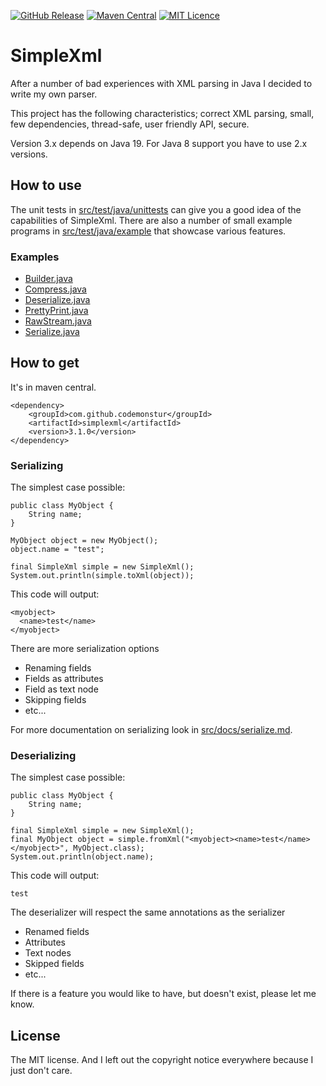[![GitHub Release](https://img.shields.io/github/release/codemonstur/simplexml.svg)](https://github.com/codemonstur/simplexml/releases)
[![Maven Central](https://maven-badges.herokuapp.com/maven-central/com.github.codemonstur/simplexml/badge.svg)](http://mvnrepository.com/artifact/com.github.codemonstur/simplexml)
[![MIT Licence](https://badges.frapsoft.com/os/mit/mit.svg?v=103)](https://opensource.org/licenses/mit-license.php)

# SimpleXml

After a number of bad experiences with XML parsing in Java I decided to write my own parser.

This project has the following characteristics; correct XML parsing, small, few dependencies,
thread-safe, user friendly API, secure.

Version 3.x depends on Java 19.
For Java 8 support you have to use 2.x versions.

## How to use

The unit tests
in [src/test/java/unittests](https://github.com/codemonstur/simplexml/tree/master/src/test/java/unittests) can give you
a good idea of the capabilities of SimpleXml.
There are also a number of small example programs
in [src/test/java/example](https://github.com/codemonstur/simplexml/tree/master/src/test/java/example) that showcase
various features.

### Examples

* [Builder.java](https://github.com/codemonstur/simplexml/blob/master/src/test/java/example/Builder.java)
* [Compress.java](https://github.com/codemonstur/simplexml/blob/master/src/test/java/example/Compress.java)
* [Deserialize.java](https://github.com/codemonstur/simplexml/blob/master/src/test/java/example/Deserialize.java)
* [PrettyPrint.java](https://github.com/codemonstur/simplexml/blob/master/src/test/java/example/PrettyPrint.java)
* [RawStream.java](https://github.com/codemonstur/simplexml/blob/master/src/test/java/example/RawStream.java)
* [Serialize.java](https://github.com/codemonstur/simplexml/blob/master/src/test/java/example/Serialize.java)

## How to get

It's in maven central.

    <dependency>
        <groupId>com.github.codemonstur</groupId>
        <artifactId>simplexml</artifactId>
        <version>3.1.0</version>
    </dependency>

### Serializing

The simplest case possible:

    public class MyObject {
        String name;
    }
    
    MyObject object = new MyObject();
    object.name = "test";

    final SimpleXml simple = new SimpleXml();
    System.out.println(simple.toXml(object));

This code will output:

    <myobject>
      <name>test</name>
    </myobject>

There are more serialization options

- Renaming fields
- Fields as attributes
- Field as text node
- Skipping fields
- etc...

For more documentation on serializing look
in [src/docs/serialize.md](https://github.com/codemonstur/simplexml/tree/master/src/docs/serialize.md).

### Deserializing

The simplest case possible:

    public class MyObject {
        String name;
    }

    final SimpleXml simple = new SimpleXml();
    final MyObject object = simple.fromXml("<myobject><name>test</name></myobject>", MyObject.class);
    System.out.println(object.name);

This code will output:

    test

The deserializer will respect the same annotations as the serializer

- Renamed fields
- Attributes
- Text nodes
- Skipped fields
- etc...

If there is a feature you would like to have, but doesn't exist, please let me know.

## License

The MIT license. And I left out the copyright notice everywhere because I just don't care.

